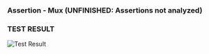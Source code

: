 ### Assertion - Mux (UNFINISHED: Assertions not analyzed)
### TEST RESULT
![Test Result](https://github.com/SumaiyaTariqueLabiba/SystemVerilog-Verification/assets/127126354/37a8009f-30e1-4291-a9aa-46ed6a8664a3)
